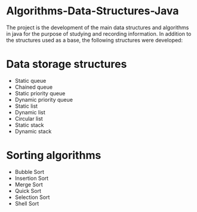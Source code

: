 # Algorithms-Data-Structures-Java

The project is the development of the main data structures and algorithms in java for the purpose of studying and recording information.
In addition to the structures used as a base, the following structures were developed:

# Data storage structures

* Static queue
* Chained queue
* Static priority queue
* Dynamic priority queue
* Static list
* Dynamic list
* Circular list
* Static stack
* Dynamic stack

# Sorting algorithms

* Bubble Sort
* Insertion Sort
* Merge Sort
* Quick Sort
* Selection Sort
* Shell Sort
